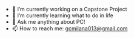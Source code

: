 - 🔭 I’m currently working on a Capstone Project
- 🌱 I’m currently learning what to do in life
- 💬 Ask me anything about PC!
- 📫 How to reach me: gcmilana013@gmail.com
